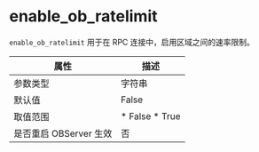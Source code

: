 enable_ob_ratelimit 
========================================

`enable_ob_ratelimit` 用于在 RPC 连接中，启用区域之间的速率限制。


|      **属性**      |                                                 **描述**                                                 |
|------------------|--------------------------------------------------------------------------------------------------------|
| 参数类型             | 字符串                                                                                                    |
| 默认值              | False                                                                                                  |
| 取值范围             | * False   * True    |
| 是否重启 OBServer 生效 | 否                                                                                                      |


